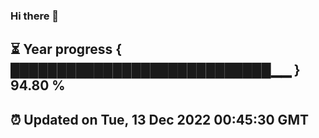 ### Hi there 👋
⏳ Year progress { ████████████████████████████▁▁ } 94.80 %
---
⏰ Updated on Tue, 13 Dec 2022 00:45:30 GMT
---
